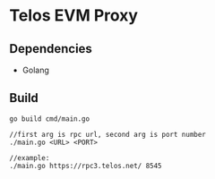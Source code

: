# Telos EVM Proxy

## Dependencies

* Golang

## Build

```
go build cmd/main.go
```

```
//first arg is rpc url, second arg is port number
./main.go <URL> <PORT>

//example:
./main.go https://rpc3.telos.net/ 8545
```